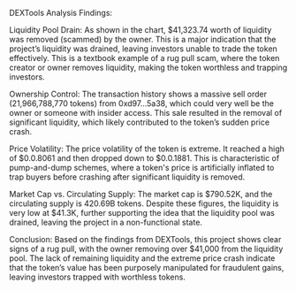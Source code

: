 DEXTools Analysis Findings:

Liquidity Pool Drain:
As shown in the chart, $41,323.74 worth of liquidity was removed (scammed) by the owner. This is a major indication that the project’s liquidity was drained, leaving investors unable to trade the token effectively. This is a textbook example of a rug pull scam, where the token creator or owner removes liquidity, making the token worthless and trapping investors.

Ownership Control:
The transaction history shows a massive sell order (21,966,788,770 tokens) from 0xd97…5a38, which could very well be the owner or someone with insider access. This sale resulted in the removal of significant liquidity, which likely contributed to the token’s sudden price crash.

Price Volatility:
The price volatility of the token is extreme. It reached a high of $0.0.8061 and then dropped down to $0.0.1881. This is characteristic of pump-and-dump schemes, where a token's price is artificially inflated to trap buyers before crashing after significant liquidity is removed.

Market Cap vs. Circulating Supply:
The market cap is $790.52K, and the circulating supply is 420.69B tokens. Despite these figures, the liquidity is very low at $41.3K, further supporting the idea that the liquidity pool was drained, leaving the project in a non-functional state.

Conclusion:
Based on the findings from DEXTools, this project shows clear signs of a rug pull, with the owner removing over $41,000 from the liquidity pool. The lack of remaining liquidity and the extreme price crash indicate that the token’s value has been purposely manipulated for fraudulent gains, leaving investors trapped with worthless tokens.

